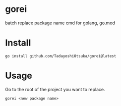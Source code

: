 # gorei

batch replace package name cmd for golang, go.mod

# Install

```
go install github.com/TadayoshiOtsuka/gorei@latest
```

# Usage

Go to the root of the project you want to replace.

```
gorei <new package name>
```
